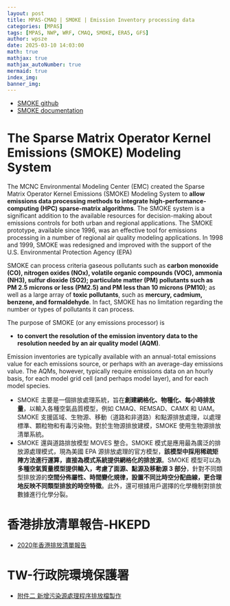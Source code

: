```yaml
---
layout: post
title: MPAS-CMAQ | SMOKE | Emission Inventory processing data 
categories: [MPAS]
tags: [MPAS, NWP, WRF, CMAQ, SMOKE, ERA5, GFS]
author: wpsze
date: 2025-03-10 14:03:00
math: true
mathjax: true
mathjax_autoNumber: true
mermaid: true
index_img: 
banner_img: 
---
```


- [SMOKE github](https://github.com/CEMPD/SMOKE/wiki/Running-SMOKE-using-EPA's-Emissions-Modeling-Platforms)
- [SMOKE documentation](https://www.cmascenter.org/smoke/documentation/5.1/html/ch01.html)

# The Sparse Matrix Operator Kernel Emissions (SMOKE) Modeling System

The MCNC Environmental Modeling Center (EMC) created the Sparse Matrix Operator Kernel Emissions (SMOKE) Modeling System to **allow emissions data processing methods to integrate high-performance-computing (HPC) sparse-matrix algorithms**. The SMOKE system is a significant addition to the available resources for decision-making about emissions controls for both urban and regional applications. The SMOKE prototype, available since 1996, was an effective tool for emissions processing in a number of regional air quality modeling applications. In 1998 and 1999, SMOKE was redesigned and improved with the support of the U.S. Environmental Protection Agency (EPA)

SMOKE can process criteria gaseous pollutants such as **carbon monoxide (CO), nitrogen oxides (NOx), volatile organic compounds (VOC), ammonia (NH3), sulfur dioxide (SO2); particulate matter (PM) pollutants such as PM 2.5 microns or less (PM2.5) and PM less than 10 microns (PM10)**; as well as a large array of **toxic pollutants**, such as **mercury, cadmium, benzene, and formaldehyde**. In fact, SMOKE has no limitation regarding the number or types of pollutants it can process.

The purpose of SMOKE (or any emissions processor) is 

- **to convert the resolution of the emission inventory data to the resolution needed by an air quality model (AQM)**. 

Emission inventories are typically available with an annual-total emissions value for each emissions source, or perhaps with an average-day emissions value. The AQMs, however, typically require emissions data on an hourly basis, for each model grid cell (and perhaps model layer), and for each model species.

- SMOKE 主要是一個排放處理系統，旨在**創建網格化、物種化、每小時排放量**，以輸入各種空氣品質模型，例如 CMAQ、REMSAD、CAMX 和 UAM。 SMOKE 支援區域、生物源、移動（道路和非道路）和點源排放處理，以處理標準、顆粒物和有毒污染物。對於生物源排放建模，SMOKE 使用生物源排放清單系統。 
- SMOKE 還與道路排放模型 MOVES 整合。SMOKE 模式是應用最為廣泛的排放源處理模式，現為美國 EPA 源排放處理的官方模型，**該模型中採用稀疏矩陣方法進行運算，直接為模式系統提供網格化的排放源**。SMOKE 模型可以為**多種空氣質量模型提供輸入，考慮了面源、點源及移動源 3 部分**，針對不同類型排放源的**空間分佈屬性、時間變化規律，設置不同比時空分配曲線，更合理地反映不同類型排放的時空特徵**。此外，還可根據用戶選擇的化學機制對排放數據進行化學分裂。

# 香港排放清單報告-HKEPD

- [2020年香港排放清單報告](https://www.epd.gov.hk/epd/sites/default/files/2020EIRC_15082022.pdf)

# TW-行政院環境保護署

- [	附件二 新增污染源處理程序排放檔製作](https://aqmc.moenv.gov.tw/download/CMAQ/%E9%99%84%E4%BB%B6%E4%BA%8C%20%E6%96%B0%E5%A2%9E%E6%B1%A1%E6%9F%93%E6%BA%90%E8%99%95%E7%90%86%E7%A8%8B%E5%BA%8F%E6%8E%92%E6%94%BE%E6%AA%94%E8%A3%BD%E4%BD%9C.pdf)
